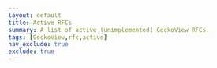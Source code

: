 ```yaml
---
layout: default
title: Active RFCs
summary: A list of active (unimplemented) GeckoView RFCs.
tags: [GeckoView,rfc,active]
nav_exclude: true
exclude: true
---
```


